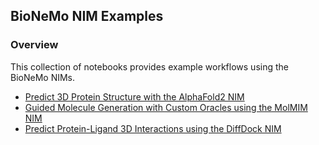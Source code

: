 ## BioNeMo NIM Examples

### Overview
This collection of notebooks provides example workflows using the BioNeMo NIMs.

 - [Predict 3D Protein Structure with the AlphaFold2 NIM](alphafold2/AlphaFold2-NIM-example.ipynb)
 - [Guided Molecule Generation with Custom Oracles using the MolMIM NIM](molmim/MolMIMOracleControlledGeneration.ipynb)
 - [Predict Protein-Ligand 3D Interactions using the DiffDock NIM](diffdock/DiffDock_NIM_Docking.ipynb)

